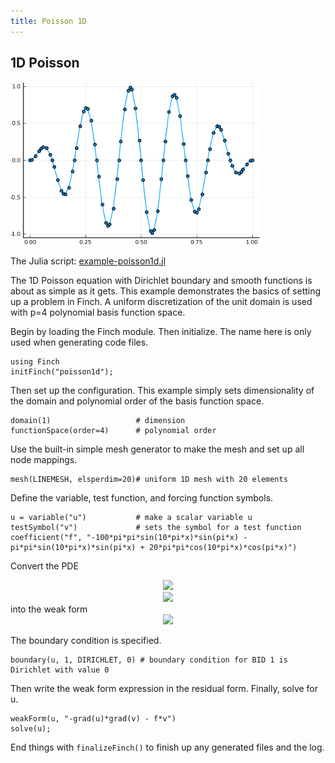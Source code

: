```yaml
---
title: Poisson 1D
---
```


## 1D Poisson

<img src="images/poisson1d.png" alt="poisson1d" width="400">

The Julia script: <a href="https://github.com/paralab/Finch/blob/master/src/examples/example-poisson1d.jl">example-poisson1d.jl</a>

The 1D Poisson equation with Dirichlet boundary and smooth functions is about as simple as it gets. This example demonstrates the basics of setting up a problem in Finch. A uniform discretization of the unit domain is used with p=4 polynomial basis function space.

Begin by loading the Finch module. Then initialize. The name here is only used when generating code files.
```
using Finch
initFinch("poisson1d");
```
Then set up the configuration. This example simply sets dimensionality of the domain and polynomial order of the basis function space.
```
domain(1)                  	# dimension
functionSpace(order=4) 		# polynomial order
```
Use the built-in simple mesh generator to make the mesh and set up all node mappings.
```
mesh(LINEMESH, elsperdim=20)# uniform 1D mesh with 20 elements
```
Define the variable, test function, and forcing function symbols.
```
u = variable("u")           # make a scalar variable u
testSymbol("v")             # sets the symbol for a test function
coefficient("f", "-100*pi*pi*sin(10*pi*x)*sin(pi*x) - pi*pi*sin(10*pi*x)*sin(pi*x) + 20*pi*pi*cos(10*pi*x)*cos(pi*x)")
```
Convert the PDE
<div align="center"><img src="https://render.githubusercontent.com/render/math?math=\Delta%20u=f(x)"> </div>
<div align="center"><img src="https://render.githubusercontent.com/render/math?math=u(0)=u(1)=0"> </div>
into the weak form
<div align="center"><img src="https://render.githubusercontent.com/render/math?math=-(\nabla%20u,\nabla%20v)=(f,v)"> </div>

The boundary condition is specified.
```
boundary(u, 1, DIRICHLET, 0) # boundary condition for BID 1 is Dirichlet with value 0
```
Then write the weak form expression in the residual form. Finally, solve for u.
```
weakForm(u, "-grad(u)*grad(v) - f*v")
solve(u);
```
End things with `finalizeFinch()` to finish up any generated files and the log.